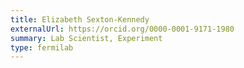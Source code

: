 ```yaml
---
title: Elizabeth Sexton-Kennedy
externalUrl: https://orcid.org/0000-0001-9171-1980
summary: Lab Scientist, Experiment
type: fermilab
---
```

